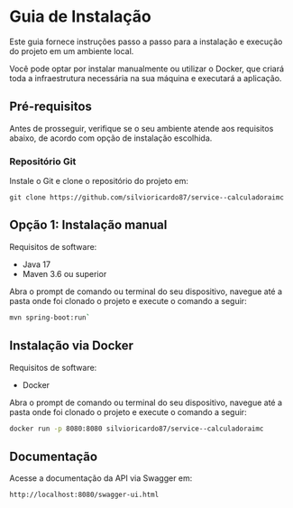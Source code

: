 # Guia de Instalação

Este guia fornece instruções passo a passo para a instalação e execução do projeto em um ambiente local.

Você pode optar por instalar manualmente ou utilizar o Docker, que criará toda a infraestrutura necessária na sua máquina e executará a aplicação.

## Pré-requisitos
Antes de prosseguir, verifique se o seu ambiente atende aos requisitos abaixo, de acordo com opção de instalação escolhida.

### Repositório Git
Instale o Git e clone o repositório do projeto em:

```
git clone https://github.com/silvioricardo87/service--calculadoraimc
```

## Opção 1: Instalação manual
Requisitos de software:
- Java 17
- Maven 3.6 ou superior

Abra o prompt de comando ou terminal do seu dispositivo, navegue até a pasta onde foi clonado o projeto e execute o comando a seguir:
```bash
mvn spring-boot:run`
```

## Instalação via Docker
Requisitos de software:
- Docker

Abra o prompt de comando ou terminal do seu dispositivo, navegue até a pasta onde foi clonado o projeto e execute o comando a seguir:
``` bash
docker run -p 8080:8080 silvioricardo87/service--calculadoraimc
```

## Documentação
Acesse a documentação da API via Swagger em:
```
http://localhost:8080/swagger-ui.html
```